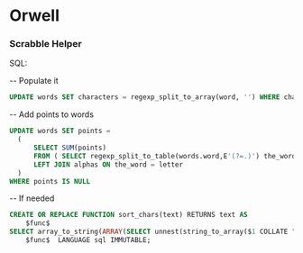 # Orwell

### Scrabble Helper

SQL:

-- Populate it
```sql
UPDATE words SET characters = regexp_split_to_array(word, '') WHERE characters IS NULL;
```

-- Add points to words
```sql
UPDATE words SET points =
  (
      SELECT SUM(points)
      FROM ( SELECT regexp_split_to_table(words.word,E'(?=.)') the_word) tab 
      LEFT JOIN alphas ON the_word = letter
  )
WHERE points IS NULL
```

-- If needed
```sql
CREATE OR REPLACE FUNCTION sort_chars(text) RETURNS text AS
    $func$
SELECT array_to_string(ARRAY(SELECT unnest(string_to_array($1 COLLATE "C", NULL)) c ORDER BY c), '')
    $func$  LANGUAGE sql IMMUTABLE;
```